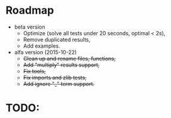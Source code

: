 # Roadmap

* beta version
    * Optimize (solve all tests under 20 seconds, optimal < 2s),
    * Remove duplicated results,
    * Add examples.
* alfa version (2015-10-22)
    * ~~Clean up and rename files, functions,~~
    * ~~Add "multiply" results support,~~
    * ~~Fix tools,~~
    * ~~Fix imports and zlib tests,~~
    * ~~Add ignore "_" term support.~~


# TODO:
